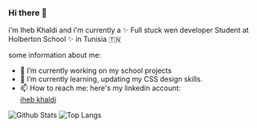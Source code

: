 ### Hi there 👋
i'm Iheb Khaldi and i'm currently a ✨ Full stuck wen developer Student at Holberton School ✨ in Tunisia 🇹🇳

some information about me:

- 🔭 I’m currently working on my school projects
- 🌱 I’m currently learning, updating my CSS design skills.
- 📫 How to reach me: here's my linkedin account: <div class="LI-profile-badge"  data-version="v1" data-size="medium" data-locale="en_US" data-type="vertical" data-theme="dark" data-vanity="iheb-khaldi-a199b4193"><a class="LI-simple-link" href='https://tn.linkedin.com/in/iheb-khaldi-a199b4193?trk=profile-badge'>iheb khaldi</a></div>

![Github Stats](https://github-readme-stats.vercel.app/api?username=khaldi505&count_private=true&show_icons=true&include_all_commits=true)
![Top Langs](https://github-readme-stats.vercel.app/api/top-langs/?username=khaldi505&hide=TeX&layout=compact)
